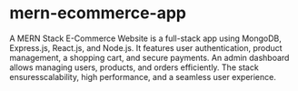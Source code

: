 # mern-ecommerce-app
 A MERN Stack E-Commerce Website is a full-stack app using MongoDB, Express.js, React.js, and Node.js. It features user authentication, product management, a shopping cart, and secure payments. An admin dashboard allows managing users, products, and orders efficiently. The stack ensuresscalability, high performance, and a seamless user experience.
